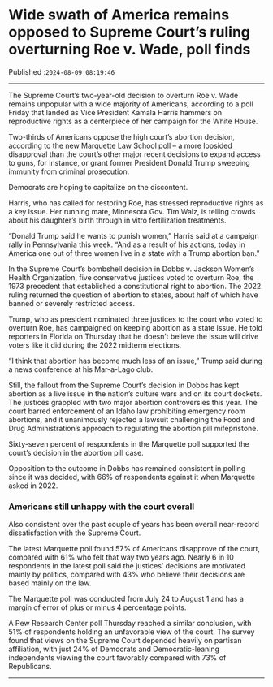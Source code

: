 # Wide swath of America remains opposed to Supreme Court’s ruling overturning Roe v. Wade, poll finds

Published :`2024-08-09 08:19:46`

---

The Supreme Court’s two-year-old decision to overturn Roe v. Wade remains unpopular with a wide majority of Americans, according to a poll Friday that landed as Vice President Kamala Harris hammers on reproductive rights as a centerpiece of her campaign for the White House.

Two-thirds of Americans oppose the high court’s abortion decision, according to the new Marquette Law School poll – a more lopsided disapproval than the court’s other major recent decisions to expand access to guns, for instance, or grant former President Donald Trump sweeping immunity from criminal prosecution.

Democrats are hoping to capitalize on the discontent.

Harris, who has called for restoring Roe, has stressed reproductive rights as a key issue. Her running mate, Minnesota Gov. Tim Walz, is telling crowds about his daughter’s birth through in vitro fertilization treatments.

“Donald Trump said he wants to punish women,” Harris said at a campaign rally in Pennsylvania this week. “And as a result of his actions, today in America one out of three women live in a state with a Trump abortion ban.”

In the Supreme Court’s bombshell decision in Dobbs v. Jackson Women’s Health Organization, five conservative justices voted to overturn Roe, the 1973 precedent that established a constitutional right to abortion. The 2022 ruling returned the question of abortion to states, about half of which have banned or severely restricted access.

Trump, who as president nominated three justices to the court who voted to overturn Roe, has campaigned on keeping abortion as a state issue. He told reporters in Florida on Thursday that he doesn’t believe the issue will drive voters like it did during the 2022 midterm elections.

“I think that abortion has become much less of an issue,” Trump said during a news conference at his Mar-a-Lago club.

Still, the fallout from the Supreme Court’s decision in Dobbs has kept abortion as a live issue in the nation’s culture wars and on its court dockets. The justices grappled with two major abortion controversies this year. The court barred enforcement of an Idaho law prohibiting emergency room abortions, and it unanimously rejected a lawsuit challenging the Food and Drug Administration’s approach to regulating the abortion pill mifepristone.

Sixty-seven percent of respondents in the Marquette poll supported the court’s decision in the abortion pill case.

Opposition to the outcome in Dobbs has remained consistent in polling since it was decided, with 66% of respondents against it when Marquette asked in 2022.

### Americans still unhappy with the court overall

Also consistent over the past couple of years has been overall near-record dissatisfaction with the Supreme Court.

The latest Marquette poll found 57% of Americans disapprove of the court, compared with 61% who felt that way two years ago. Nearly 6 in 10 respondents in the latest poll said the justices’ decisions are motivated mainly by politics, compared with 43% who believe their decisions are based mainly on the law.

The Marquette poll was conducted from July 24 to August 1 and has a margin of error of plus or minus 4 percentage points.

A Pew Research Center poll Thursday reached a similar conclusion, with 51% of respondents holding an unfavorable view of the court. The survey found that views on the Supreme Court depended heavily on partisan affiliation, with just 24% of Democrats and Democratic-leaning independents viewing the court favorably compared with 73% of Republicans.

---


